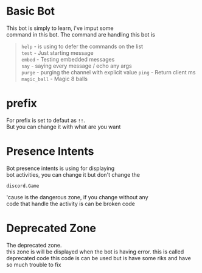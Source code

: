 # Basic Bot
This bot is simply to learn, i've imput some<br>
command in this bot.
The command are handling this bot is
> `help` - is using to defer the commands on the list<br>
> `test` - Just starting message<br>
> `embed` - Testing embedded messages <br>
> `say` - saying every message / echo any args<br>
> `purge` - purging the channel with explicit value
> `ping` - Return client ms
> `magic_ball` - Magic 8 balls

# prefix
For prefix is set to defaut as `!!`.<br>
But you can change it with what are you want<br>

# Presence Intents
Bot presence intents is using for displaying <br>
bot activities, you can change it but don't change the<br>
```
discord.Game
```
'cause is the dangerous zone, if you change without any <br>
code that handle the activity is can be broken code

# Deprecated Zone
The deprecated zone.<br>
this zone is will be displayed when the bot is having
error. this is called deprecated code
this code is can be used but is have some riks and
have so much trouble to fix

